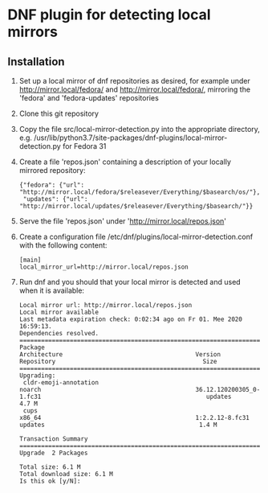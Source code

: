 # DNF plugin for detecting local mirrors



## Installation

1. Set up a local mirror of dnf repositories as desired, for example under http://mirror.local/fedora/ and http://mirror.local/fedora/, mirroring the 'fedora' and 'fedora-updates' repositories
2. Clone this git repository
3. Copy the file src/local-mirror-detection.py into the appropriate directory, e.g. /usr/lib/python3.7/site-packages/dnf-plugins/local-mirror-detection.py for Fedora 31

4. Create a file 'repos.json' containing a description of your locally mirrored repository:
   ```
   {"fedora": {"url": "http://mirror.local/fedora/$releasever/Everything/$basearch/os/"},
    "updates": {"url": "http://mirror.local/updates/$releasever/Everything/$basearch/"}}
   ```
5. Serve the file 'repos.json' under 'http://mirror.local/repos.json'
6. Create a configuration file /etc/dnf/plugins/local-mirror-detection.conf with the following content:
   ```
   [main]
   local_mirror_url=http://mirror.local/repos.json
   ```
7. Run dnf and you should that your local mirror is detected and used when it is available:
   ```
   Local mirror url: http://mirror.local/repos.json
   Local mirror available
   Last metadata expiration check: 0:02:34 ago on Fr 01. Mee 2020 16:59:13.
   Dependencies resolved.
   ===================================================================================================================================================================================================================================================
   Package                                                            Architecture                                     Version                                                               Repository                                         Size
   ===================================================================================================================================================================================================================================================
   Upgrading:
    cldr-emoji-annotation                                              noarch                                           36.12.120200305_0-1.fc31                                              updates                                           4.7 M
    cups                                                               x86_64                                           1:2.2.12-8.fc31                                                       updates                                           1.4 M

   Transaction Summary
   ===================================================================================================================================================================================================================================================
   Upgrade  2 Packages

   Total size: 6.1 M
   Total download size: 6.1 M
   Is this ok [y/N]: 
   ```
